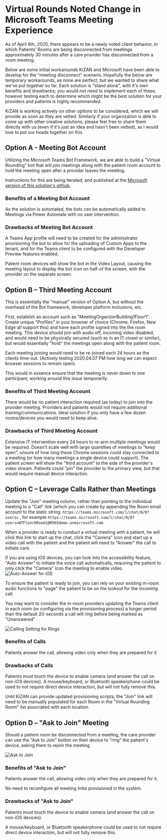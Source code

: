 # Virtual Rounds Noted Change in Microsoft Teams Meeting Experience

As of April 6th, 2020, there appears to be a newly noted client behavior, in which Patients' Rooms are being disconnected from meetings approximately 30 minutes after a care provider has disconnected from a room meeting.

Below are some initial workarounds KiZAN and Microsoft have been able to develop for the "meeting disconnect" scenario. Hopefully the below are temporary workarounds, as none are perfect, but we wanted to share what we've put together so far. Each solution is "stand alone", with it's own benefits and drawbacks; you would not need to implement each of these, however testing each to determine which might be the best solution for your providers and patients is highly recommended.

KiZAN is working actively on other options to be considered, which we will provide as soon as they are vetted.  Similarly if your organization is able to come up with other creative solutions, please feel free to share them directly with us (even if it's just an idea and hasn't been vetted), as I would love to put our heads together on this.

## Option A - Meeting Bot Account

Utilizing the Microsoft Teams Bot Framework, we are able to build a "Virtual Rounding" bot that will join meetings along with the patient room account to hold the meeting open after a provider leaves the meeting.

Instructions for this are being iterated, and published at the [Microsoft version of this solution's github](https://github.com/SmartterHealth/Virtual-Rounding/blob/master/README.md#meeting-bot).

### Benefits of a Meeting Bot Account

As the solution is automated, the bots can be automatically added to Meetings via Power Automate with no user intervention.

### Drawbacks of Meeting Bot Account

A Teams App profile will need to be created for the administrator provisioning the bot to allow for the uploading of Custom Apps to the tenant, and for the Teams client to be configured with the Developer Preview features enabled.

Patient room devices will show the bot in the Video Layout, causing the meeting layout to display the bot icon on half-of the screen, with the provider on the separate screen.

## Option B – Third Meeting Account

This is essentially the "manual" version of Option A, but without the overhead of the Bot framework, developer platform inclusions, etc.

First, establish an account such as "MeetingOrganizerBuilding1Floor1".  Create unique "Profiles" in your browser of choice (Chrome, Firefox, New Edge all support this) and have each profile signed into the the room meeting. This device should join with audio off, incoming video disabled, and would need to be physically secured (such as in an IT closet or similar), but would essentially "hold" the meetings open along with the patient room.

Each meeting joining would need to be re-joined each 24 hours as the clients time-out. (Actively testing 2020.04.07 PM how long we can expect browser sessions to remain open).

This would in essence ensure that the meeting is never down to one participant, working around this issue temporarily.

### Benefits of Third Meeting Account

There would be no patient interaction required (as today) to join into the provider meeting.  Providers and patients would not require additional training/communications.
Ideal solution if you only have a few dozen rooms/devices you would need to keep alive.

### Drawbacks of Third Meeting Account

Extensive IT intervention every 24 hours to re-arm multiple meetings would be required.
Doesn't scale well with  large quantities of meetings to "keep open", unsure of how long these Chrome sessions could stay connected to a meeting (or how many meetings a single device could support).
The patient screen will show the "third account" to the side of the provider's video stream. Patients could "pin" the provider to the primary view, but that would require manual device interaction.

## Option C – Leverage Calls Rather than Meetings

Update the "Join" meeting column, rather than pointing to the individual meeting to a "Call" link (which you can create by appending the Room email account to the static string: `https://teams.microsoft.com/l/chat/0/0?users=`
, for example `https://teams.microsoft.com/l/chat/0/0?users=NTFloor6Room1@M365demo.onmicrosoft.com`.

When a provider is ready to conduct a virtual meeting with a patient, he will click this link to start up the chat, click the "Camera" icon and start up a video call with the patient and the patient will need to "Answer" the call to initiate care.  

If you are using iOS devices, you can look into the accessibility feature, "Auto Answer" to initiate the voice call automatically, requiring the patient to only click the "Camera" icon the meeting to enable video.  
![Auto-Answer for iOS](/Documentation/Images/Workarounds-AutoAnswer.png)

To ensure the patient is ready to join, you can rely on your existing in-room audio functions to "page" the patient to be on the lookout for the incoming call.

You may want to consider the in-room providers updating the Teams client in each room (or configuring via the provisioning process) a longer period than the default 20-seconds a call will ring before being marked as "Unanswered"

![Calling Setting for Rings](/Documentation/Images/Workarounds-CallingSettings.png)

### Benefits of Calls

Patients answer the call, allowing video only when they are prepared for it

### Drawbacks of Calls

Patients must touch the device to enable camera (and answer the call on non-iOS devices).  A mouse/keyboard, or Bluetooth speakerphone could be used to not require direct device interaction, but will not fully remove this.

Until KiZAN can provide updated provisioning scripts; the "Join" link will need to be manually populated for each Room in the "Virtual Rounding Room" list associated with each location.

## Option D – "Ask to Join" Meeting

Should a patient room be disconnected from a meeting, the care provider can use the "Ask to Join" button on their device to "ring" the patient's device, asking them to rejoin the meeting

![Ask to Join](Documentation/Images/Workarounds-AskToJoin.png)

### Benefits of "Ask to Join"

Patients answer the call, allowing video only when they are prepared for it.

No need to reconfigure all meeting links provisioned in the system.

### Drawbacks of "Ask to Join"

Patients must touch the device to enable camera (and answer the call on non-iOS devices).

A mouse/keyboard, or Bluetooth speakerphone could be used to not require direct device interaction, but will not fully remove this.
